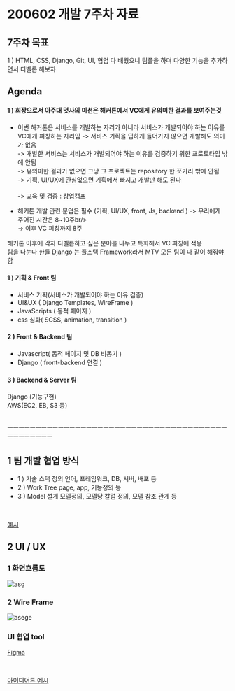 # 200602 개발 7주차 자료
## 7주차 목표
1 ) HTML, CSS, Django, Git, UI, 협업 다 배웠으니 팀플을 하며 다양한 기능을 추가하면서 디벨롭 해보자 <br/>

## Agenda
#### 1 ) 회장으로서 아주대 멋사의 미션은 해커톤에서 VC에게 유의미한 결과를 보여주는것
- 이번 해커톤은 서비스를 개발하는 자리가 아니라 서비스가 개발되어야 하는 이유를 VC에게 피칭하는 자리임 
-> 서비스 기획을 딥하게 들어가지 않으면 개발해도 의미가 없음<br/>
-> 개발한 서비스는 서비스가 개발되어야 하는 이유를 검증하기 위한 프로토타입 밖에 안됨<br/>
-> 유의미한 결과가 없으면 그냥 그 프로젝트는 repository 한 쪼가리 밖에 안됨<br/>
-> 기획, UI/UX에 관심없으면 기획에서 빠지고 개발만 해도 된다<br/><br/>
-> 교육 및 검증 : [창업캠프](https://www.ajou.ac.kr/main/ajou/notice.jsp?mode=view&article_no=213765&board_no=33)

- 해커톤 개발 관련 분업은 필수 (기획, UI/UX, front, Js, backend )
-> 우리에게 주어진 시간은 8~10주br/><br/>
-> 이후 VC 피칭까지 8주


해커톤 이후에 각자 디벨롭하고 싶은 분야를 나누고 특화해서 VC 피칭에 적용<br/>
팀을 나눈다 한들 Django 는 풀스택 Framework라서 MTV 모든 팀이 다 같이 해줘야 함

#### 1 ) 기획 & Front 팀
- 서비스 기획(서비스가 개발되어야 하는 이유 검증)
- UI&UX ( Django Templates, WireFrame )
- JavaScripts ( 동적 페이지 )
- css 심화( SCSS, animation, transition )

#### 2 ) Front & Backend 팀
- Javascript( 동적 페이지 및 DB 비동기 )
- Django ( front-backend 연결 )

#### 3 ) Backend & Server 팀
Django (기능구현) <br/>
AWS(EC2, EB, S3 등) <br/>
<br/>

ㅡㅡㅡㅡㅡㅡㅡㅡㅡㅡㅡㅡㅡㅡㅡㅡㅡㅡㅡㅡㅡㅡㅡㅡㅡㅡㅡㅡㅡㅡㅡㅡㅡㅡㅡㅡㅡㅡㅡㅡㅡㅡㅡㅡㅡㅡㅡ
<br/>
## 1 팀 개발 협업 방식
- 1 ) 기술 스택 정의
언어, 프레임워크, DB, 서버, 배포 등
- 2 ) Work Tree
page, app, 기능정의 등
- 3 ) Model 설계
모델정의, 모델당 칼럼 정의, 모델 참조 관계 등
<br/>
 
[예시](https://docs.google.com/document/d/178D73vGGvY9N2a0j4u6tFmTf9t_d8lhayoDRaFkk6CY/edit)

## 2 UI / UX
### 1 화면흐름도 

![asg](https://user-images.githubusercontent.com/48672212/82881128-3d360b80-9f7a-11ea-8504-62c9f9f4249c.png)

### 2 Wire Frame

![asege](https://user-images.githubusercontent.com/48672212/82881357-8dad6900-9f7a-11ea-9007-fea92e1b4f67.JPG)

### UI 협업 tool
[Figma](https://www.figma.com/file/lJZ5L0r1PSW45SdtMgBECj/Likelion-Ideathon-layout?node-id=0%3A1)

<br/>

[아이디어톤 예시](https://www.figma.com/file/lJZ5L0r1PSW45SdtMgBECj/Likelion-Ideathon-layout)
